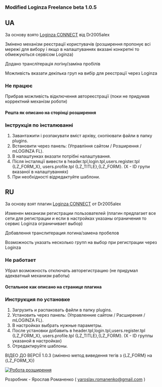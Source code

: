 ### Modified Loginza Freelance beta 1.0.5

## UA

За основу взято [Loginza CONNECT](http://mycotonti.ru/cotonti/extensions/security-authentication/Loginza) від Dr2005alex

Змінено механізм реєстрації користувачів (розширення пропонує всі мережі для вибору і якщо в налаштуваннях вказані конкретні то обмежуються сервісом Loginza)

Додано транслітерація логіну/заміна пробілів

Можливість вказати декілька груп на вибір для реєстрації через Loginza

### Не працює

Прибрав можливість відключення автореєстрації (поки не придумав корректний механізм роботи)

#### Решта як описано на сторінці розширення

### Інструкція по інсталюванні  

1. Завантажити і розпакувати вміст архіву, скопіювати файли в папку plugins. 
2. Встановити через панель: (Управління сайтом / Розширення / mLOGINZA FL).
3. В налаштунках вказати потрібні налаштування.
4. Після інсталяції вивести в header.tpl,login.tpl,users.register.tpl {LZ_FORM_X}, users.profile.tpl {LZ_TITLE},{LZ_FORM}. (X - ID групи вказаної в налаштуваннях)
5. При необхідності відредактуйте шаблони.

## RU

За основу взят плагин [Loginza CONNECT](http://mycotonti.ru/cotonti/extensions/security-authentication/Loginza) от Dr2005alex

Изменен механизм регистрации пользователей (плагин предлагает все сети для регистрации и если в настройках указаны ограничения то сервис Loginza ограничивает выбор)

Добавлення транслитерация логина/замена пробелов

Возможность указать несколько групп на выбор при регистрации через Loginza

### Не работает

Убрал возможность отключать авторегистрацию (не придумал адекватный механизм работы)

#### Остальное как описано на странице плагина

### Инструкция по уcтановке 

1. Загрузить и распаковать файли в папку plugins. 
2. Установить через панель: (Управленние сайтом / Расширения / mLOGINZA FL).
3. В настройках  выбрать нужные параметры.
4. После установки добавить в header.tpl,login.tpl,users.register.tpl {LZ_FORM_X}, users.profile.tpl {LZ_TITLE},{LZ_FORM}. (X - ID группы указаной в настройках)
5. Отредактируйте шаблоны.
 
ВІДЕО ДО ВЕРСІЇ 1.0.3 (змінено метод виведення тегів з {LZ_FORM} на {LZ_FORM_Х}) 

[![Робота розширення](http://img.youtube.com/vi/vSgSyQ31UE0/0.jpg)](https://www.youtube.com/watch?v=vSgSyQ31UE0)

Розробник - Ярослав Романенко ( yaroslav.romanenko@gmail.com )